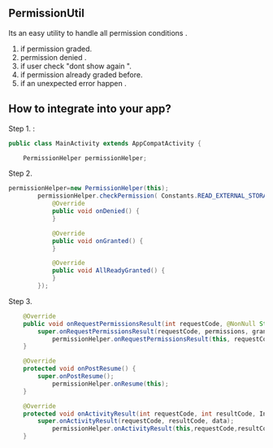 
## PermissionUtil

Its an easy utility to handle all permission conditions . 
1. if permission graded. 
2. permission denied . 
3. if user check "dont show again ". 
4. if permission already graded before. 
5. if an unexpected error happen .


## How to integrate into your app?

Step 1. :

```java
public class MainActivity extends AppCompatActivity {

    PermissionHelper permissionHelper;

```
Step 2. 
```java
permissionHelper=new PermissionHelper(this);
        permissionHelper.checkPermission( Constants.READ_EXTERNAL_STORAGE, new PermissionHelper.PermissionAskListener() {
            @Override
            public void onDenied() {
            }

            @Override
            public void onGranted() {
            }

            @Override
            public void AllReadyGranted() {
            }
        });
```

Step 3. 
```java
	@Override
    public void onRequestPermissionsResult(int requestCode, @NonNull String[] permissions, @NonNull int[] grantResults) {
        super.onRequestPermissionsResult(requestCode, permissions, grantResults);
            permissionHelper.onRequestPermissionsResult(this, requestCode,permissions,grantResults);
    }

    @Override
    protected void onPostResume() {
        super.onPostResume();
            permissionHelper.onResume(this);
    }

    @Override
    protected void onActivityResult(int requestCode, int resultCode, Intent data) {
        super.onActivityResult(requestCode, resultCode, data);
            permissionHelper.onActivityResult(this,requestCode,resultCode,data);
    }
```
